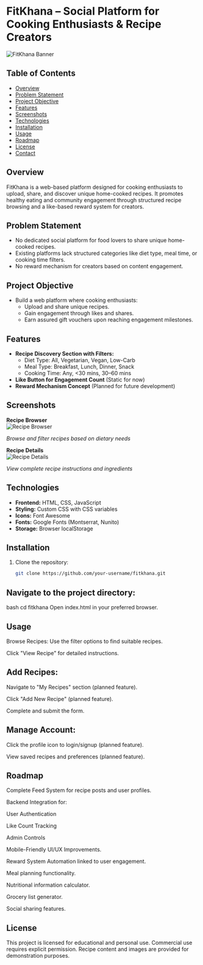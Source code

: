 # FitKhana – Social Platform for Cooking Enthusiasts & Recipe Creators

![FitKhana Banner](https://github.com/user-attachments/assets/e99003fa-7b78-4ca8-9601-dd70a30ceb94)

## Table of Contents
- [Overview](#overview)
- [Problem Statement](#problem-statement)
- [Project Objective](#project-objective)
- [Features](#features)
- [Screenshots](#screenshots)
- [Technologies](#technologies)
- [Installation](#installation)
- [Usage](#usage)
- [Roadmap](#roadmap)
- [License](#license)
- [Contact](#contact)

## Overview
FitKhana is a web-based platform designed for cooking enthusiasts to upload, share, and discover unique home-cooked recipes. It promotes healthy eating and community engagement through structured recipe browsing and a like-based reward system for creators.

## Problem Statement
- No dedicated social platform for food lovers to share unique home-cooked recipes.
- Existing platforms lack structured categories like diet type, meal time, or cooking time filters.
- No reward mechanism for creators based on content engagement.

## Project Objective
- Build a web platform where cooking enthusiasts:
  - Upload and share unique recipes.
  - Gain engagement through likes and shares.
  - Earn assured gift vouchers upon reaching engagement milestones.

## Features
- **Recipe Discovery Section with Filters:**
  - Diet Type: All, Vegetarian, Vegan, Low-Carb
  - Meal Type: Breakfast, Lunch, Dinner, Snack
  - Cooking Time: Any, <30 mins, 30–60 mins
- **Like Button for Engagement Count** (Static for now)
- **Reward Mechanism Concept** (Planned for future development)

## Screenshots

**Recipe Browser**  
![Recipe Browser](https://github.com/user-attachments/assets/26eabaf5-66ec-4c3b-a376-0f5969deb4b2)

*Browse and filter recipes based on dietary needs*

**Recipe Details**  
![Recipe Details](https://github.com/user-attachments/assets/9e3f033b-b35b-47b6-b0bf-35ce890f8c35)

*View complete recipe instructions and ingredients*

## Technologies
- **Frontend:** HTML, CSS, JavaScript
- **Styling:** Custom CSS with CSS variables
- **Icons:** Font Awesome
- **Fonts:** Google Fonts (Montserrat, Nunito)
- **Storage:** Browser localStorage

## Installation
1. Clone the repository:
   ```bash
   git clone https://github.com/your-username/fitkhana.git
## Navigate to the project directory:

bash
cd fitkhana
Open index.html in your preferred browser.

## Usage
Browse Recipes:
Use the filter options to find suitable recipes.

Click "View Recipe" for detailed instructions.

## Add Recipes:
Navigate to "My Recipes" section (planned feature).

Click "Add New Recipe" (planned feature).

Complete and submit the form.

## Manage Account:
Click the profile icon to login/signup (planned feature).

View saved recipes and preferences (planned feature).

## Roadmap
Complete Feed System for recipe posts and user profiles.

Backend Integration for:

User Authentication

Like Count Tracking

Admin Controls

Mobile-Friendly UI/UX Improvements.

Reward System Automation linked to user engagement.

Meal planning functionality.

Nutritional information calculator.

Grocery list generator.

Social sharing features.

## License
This project is licensed for educational and personal use. Commercial use requires explicit permission. Recipe content and images are provided for demonstration purposes.
